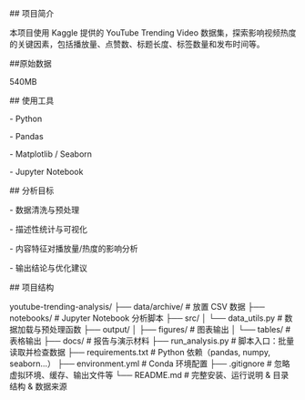 

\## 项目简介

本项目使用 Kaggle 提供的 YouTube Trending Video 数据集，探索影响视频热度的关键因素，包括播放量、点赞数、标题长度、标签数量和发布时间等。



##原始数据 

540MB



\## 使用工具

\- Python

\- Pandas

\- Matplotlib / Seaborn

\- Jupyter Notebook



\## 分析目标

\- 数据清洗与预处理

\- 描述性统计与可视化

\- 内容特征对播放量/热度的影响分析

\- 输出结论与优化建议



\## 项目结构



youtube-trending-analysis/
├── data/archive/         # 放置 CSV 数据
├── notebooks/            # Jupyter Notebook 分析脚本
├── src/
│   └── data_utils.py     # 数据加载与预处理函数
├── output/
│   ├── figures/          # 图表输出
│   └── tables/           # 表格输出
├── docs/                 # 报告与演示材料
├── run_analysis.py       # 脚本入口：批量读取并检查数据
├── requirements.txt      # Python 依赖（pandas, numpy, seaborn…）
├── environment.yml       # Conda 环境配置
├── .gitignore            # 忽略虚拟环境、缓存、输出文件等
└── README.md             # 完整安装、运行说明 & 目录结构 & 数据来源

